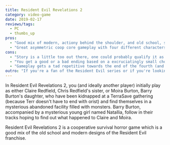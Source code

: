 ```yaml
---
title: Resident Evil Revelations 2
category: video-game
date: 2019-02-17
reviews/tags:
  - PC
  - thumbs_up
pros:
  - "Good mix of modern, actiony behind the shoulder, and old school, survival / puzzle solving / methodical, Resident Evil gameplay that should appeal to a wide-range of players."
  - "Great asymmetric coop core gameplay with four different characters to play as, each of which plays quite differently from one another."
cons:
  - "Story is a little too out there, one could probably qualify it as being just plain bad."
  - "You get a good or a bad ending based on a excruciatingly small choice in one of the episodes, the bad ending is extremely anti-climatic compared to the good ending and having these two endings doesn't add anything to the game."
  - "Gameplay gets a tad repetitive towards the end of the fourth (and last real) episode due to the lack of enemy variety and new gameplay elements."
outro: "If you're a fan of the Resident Evil series or if you're looking for a fun horror coop game to play with a friend then you can't go wrong with Resident Evil Revelations 2."
---
```


In Resident Evil Revelations 2, you (and ideally another player) initially play as either Claire Redfield, Chris Redfield's sister, or Moira Burton, Barry Burton's daughter, who have been kidnapped at a TerraSave gathering (because Terr doesn't have to end with orist) and find themselves in a mysterious abandoned facility filled with monsters. Barry Burton, accompanied by a mysterious young girl named Natallia, follow in their tracks hoping to find out what happened to Claire and Moira.

Resident Evil Revelations 2 is a cooperative survival horror game which is a good mix of the old school and modern designs of the Resident Evil franchise.
